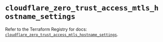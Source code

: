 # `cloudflare_zero_trust_access_mtls_hostname_settings`

Refer to the Terraform Registry for docs: [`cloudflare_zero_trust_access_mtls_hostname_settings`](https://registry.terraform.io/providers/cloudflare/cloudflare/4.41.0/docs/resources/zero_trust_access_mtls_hostname_settings).

